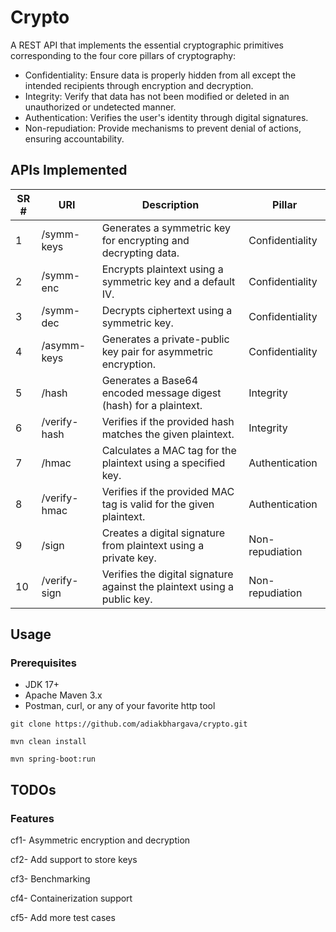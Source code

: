 
# Crypto

A REST API that implements the essential cryptographic primitives corresponding to the four core pillars of cryptography:
- Confidentiality: Ensure data is properly hidden from all except the intended recipients through encryption and decryption.
- Integrity: Verify that data has not been modified or deleted in an unauthorized or undetected manner.
- Authentication: Verifies the user's identity through digital signatures.
- Non-repudiation: Provide mechanisms to prevent denial of actions, ensuring accountability.
## APIs Implemented

| SR # | URI | Description  | Pillar |
|------|-----|--------------|--------|
| 1  | /symm-keys  | Generates a symmetric key for encrypting and decrypting data. | Confidentiality |
| 2  | /symm-enc  | Encrypts plaintext using a symmetric key and a default IV. | Confidentiality |
| 3  | /symm-dec  | Decrypts ciphertext using a symmetric key. | Confidentiality |
| 4 | /asymm-keys  |Generates a private-public key pair for asymmetric encryption. | Confidentiality |
| 5  | /hash  | Generates a Base64 encoded message digest (hash) for a plaintext. | Integrity |
| 6  | /verify-hash | Verifies if the provided hash matches the given plaintext. | Integrity |
| 7  | /hmac | Calculates a MAC tag for the plaintext using a specified key. | Authentication |
| 8  | /verify-hmac | Verifies if the provided MAC tag is valid for the given plaintext. | Authentication |
| 9  | /sign | Creates a digital signature from plaintext using a private key. | Non-repudiation |
| 10  | /verify-sign |Verifies the digital signature against the plaintext using a public key. | Non-repudiation |

## Usage
### Prerequisites
- JDK 17+
- Apache Maven 3.x
- Postman, curl, or any of your favorite http tool
```
git clone https://github.com/adiakbhargava/crypto.git
```
```
mvn clean install
```
```
mvn spring-boot:run
```

## TODOs
### Features
cf1- Asymmetric encryption and decryption

cf2- Add support to store keys

cf3- Benchmarking

cf4- Containerization support

cf5- Add more test cases